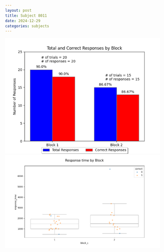 ```yaml
---
layout: post
title: Subject 8011
date: 2024-12-29
categories: subjects
---
```


![](data/8011/run-18/8011_ATS_responses.png)
![](data/8011/run-18/8011_ATS_rt.png)
